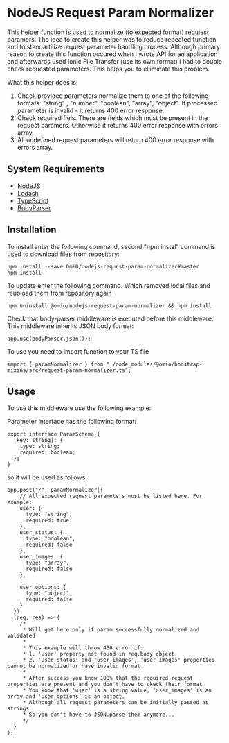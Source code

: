 # NodeJS Request Param Normalizer

This helper function is used to normalize (to expected format) requiest paramers.
The idea to create this helper was to reduce repeated function and to standartilize request parameter handling process.
Although primary reason to create this function occured when I wrote API for an application and afterwards used Ionic File Transfer (use its own format) I had to double check requested parameters. This helps you to elliminate this problem.

What this helper does is:
1. Check provided parameters normalize them to one of the following formats: "string" , "number", "boolean", "array", "object". If processed parameter is invalid - it returns 400 error response.
2. Check required fiels. There are fields which must be present in the request paramers. Otherwise it returns 400 error response with errors array.
3. All undefined request parameters will return 400 error response with errors array.

## System Requirements

* [NodeJS](https://nodejs.org/en/)
* [Lodash](https://github.com/lodash/lodash)
* [TypeScript](https://github.com/Microsoft/TypeScript)
* [BodyParser](https://github.com/expressjs/body-parser)


## Installation

To install enter the following command, second "npm instal" command is used to download files from repository:

```
npm install --save Omi0/nodejs-request-param-normalizer#master
npm install
```

To update enter the following command. Which removed local files and reupload them from repository again

```
npm uninstall @omio/nodejs-request-param-normalizer && npm install
```

Check that body-parser middleware is executed before this middleware. This middleware inherits JSON body format:

```
app.use(bodyParser.json());
```

To use you need to import function to your TS file

```
import { paramNormalizer } from "./node_modules/@omio/boostrap-mixins/src/request-param-normalizer.ts";
```

## Usage

To use this middleware use the following example:

Parameter interface has the following format:

```
export interface ParamSchema {
  [key: string]: {
    type: string;
    required: boolean;
  };
}
```

so it will be used as follows:

```
app.post("/", paramNormalizer({
    // All expected request parameters must be listed here. For example:
    user: {
      type: "string",
      required: true
    },
    user_status: {
      type: "boolean",
      required: false
    },
    user_images: {
      type: "array",
      required: false
    },
    ,
    user_options: {
      type: "object",
      required: false
    }
  }),
  (req, res) => {
    /*
     * Will get here only if param successfully normalized and validated
     *
     * This example will throw 400 error if:
     * 1. 'user' property not found in req.body object.
     * 2. 'user_status' and 'user_images', 'user_images' properties cannot be normalized or have invalid format
     *
     * After success you know 100% that the required request properties are present and you don't have to ckeck their format
     * You know that 'user' is a string value, 'user_images' is an array and 'user_options' is an object.
     * Although all request parameters can be initially passed as strings.
     * So you don't have to JSON.parse them anymore...
     */
  }
);
```
